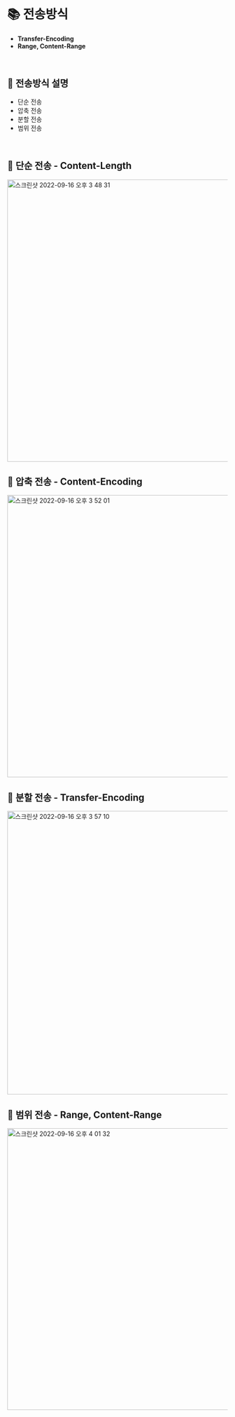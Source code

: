 # 📚 전송방식 
- **Transfer-Encoding**
- **Range, Content-Range**

<br>

## 🔎 전송방식 설명
- 단순 전송
- 압축 전송
- 분할 전송
- 범위 전송

<br>

## 🔎 단순 전송 - Content-Length

<img width="644" alt="스크린샷 2022-09-16 오후 3 48 31" src="https://user-images.githubusercontent.com/101084642/190574519-a4845c9b-81f6-49f9-a6a9-f1be8f0ca156.png">

<br>

## 🔎 압축 전송 - Content-Encoding

<img width="644" alt="스크린샷 2022-09-16 오후 3 52 01" src="https://user-images.githubusercontent.com/101084642/190575063-8c01962e-0294-4b13-a343-96e98bf29862.png">

<br>

## 🔎 분할 전송 - Transfer-Encoding

<img width="647" alt="스크린샷 2022-09-16 오후 3 57 10" src="https://user-images.githubusercontent.com/101084642/190575929-f0646184-751f-4e63-aedc-4b338984339c.png">

<br>

## 🔎 범위 전송 - Range, Content-Range

<img width="643" alt="스크린샷 2022-09-16 오후 4 01 32" src="https://user-images.githubusercontent.com/101084642/190576682-2e535a29-3a06-4f24-8a1c-018f1514159a.png">





